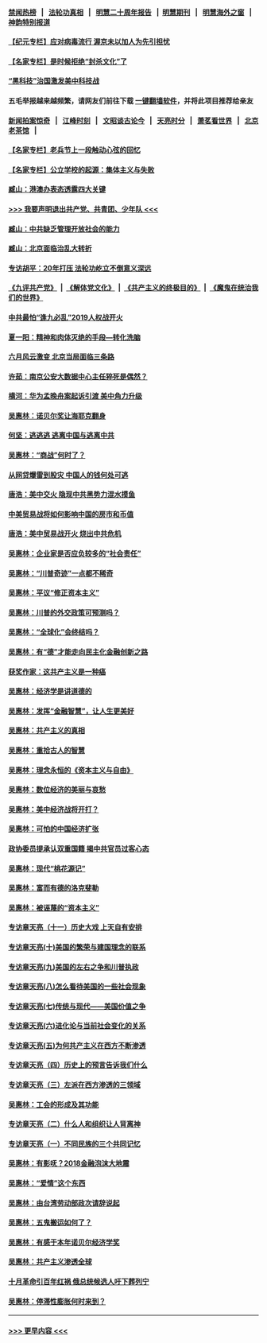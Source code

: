 #### [禁闻热榜](热点新闻.md?=0)  &nbsp;&nbsp;|&nbsp;&nbsp; [法轮功真相](https://github.com/gfw-breaker/truth/blob/master/README.md?=0) &nbsp;&nbsp;|&nbsp;&nbsp; [明慧二十周年报告](https://github.com/gfw-breaker/mh-reports/blob/master/README.md?=0) &nbsp;&nbsp;|&nbsp;&nbsp;[明慧期刊](https://github.com/gfw-breaker/mh-qikan) &nbsp;&nbsp;|&nbsp;&nbsp; [明慧海外之窗](https://github.com/gfw-breaker/mh-news/blob/master/README.md?=0) &nbsp;&nbsp;|&nbsp;&nbsp; [神韵特别报道](https://github.com/gfw-breaker/mh-news/blob/master/shenyun.md?=0)
#### [【纪元专栏】应对病毒流行 渥京未以加人为先引担忧](../pages/nsc423/n11875714.md?t=02280331) 
#### [【名家专栏】是时候拒绝“封杀文化”了](../pages/nsc423/n11814093.md?t=02280331) 
#### [“黑科技”治国激发美中科技战](../pages/nsc423/n11638056.md?t=02280331) 
#### 五毛举报越来越频繁，请网友们前往下载 [一键翻墙软件](https://github.com/gfw-breaker/ssr-accounts)，并将此项目推荐给亲友
#### [新闻拍案惊奇](https://github.com/gfw-breaker/banned-news/blob/master/pages/link4.md) &nbsp;&nbsp;|&nbsp;&nbsp; [江峰时刻](https://github.com/gfw-breaker/banned-news/blob/master/pages/link4.md) &nbsp;&nbsp;|&nbsp;&nbsp; [文昭谈古论今](https://github.com/gfw-breaker/banned-news/blob/master/pages/link4.md) &nbsp;&nbsp;|&nbsp;&nbsp; [天亮时分](https://github.com/gfw-breaker/banned-news/blob/master/pages/link4.md) &nbsp;&nbsp;|&nbsp;&nbsp; [萧茗看世界](https://github.com/gfw-breaker/banned-news/blob/master/pages/link4.md) &nbsp;&nbsp;|&nbsp;&nbsp; [北京老茶馆](https://github.com/gfw-breaker/banned-news/blob/master/pages/link4.md) &nbsp;&nbsp;|&nbsp;&nbsp; 
#### [【名家专栏】老兵节上一段触动心弦的回忆](../pages/nsc423/n11646016.md?t=02280331) 
#### [【名家专栏】公立学校的起源：集体主义与失败](../pages/nsc423/n11601833.md?t=02280331) 
#### [臧山：港澳办表态透露四大关键](../pages/nsc423/n11421628.md?t=02280331) 
#### [>>> 我要声明退出共产党、共青团、少年队 <<<](https://github.com/begood0513/goodnews/blob/master/quit/letter.md) 
#### [臧山：中共缺乏管理开放社会的能力](../pages/nsc423/n11407457.md?t=02280331) 
#### [臧山：北京面临治乱大转折](../pages/nsc423/n11406895.md?t=02280331) 
#### [专访胡平：20年打压 法轮功屹立不倒意义深远](../pages/nsc423/n11398800.md?t=02280331) 
#### [《九评共产党》](https://github.com/begood0513/9ping.md/blob/master/README.md) &nbsp;|&nbsp; [《解体党文化》](../../../../jtdwh.md/blob/master/README.md)  &nbsp;|&nbsp; [《共产主义的终极目的》](../../../../gczydzjmd.md/blob/master/README.md) &nbsp;|&nbsp; [《魔鬼在统治我们的世界》](../../../../mgztzwmdsj.md/blob/master/README.md) 
#### [中共最怕“逢九必乱”2019人权战开火](../pages/nsc423/n11385248.md?t=02280331) 
#### [夏一阳：精神和肉体灭绝的手段—转化洗脑](../pages/nsc423/n11368250.md?t=02280331) 
#### [六月风云激变 北京当局面临三条路](../pages/nsc423/n11313668.md?t=02280331) 
#### [许茹：南京公安大数据中心主任猝死是偶然？](../pages/nsc423/n11064744.md?t=02280331) 
#### [横河：华为孟晚舟案起诉引渡 美中角力升级](../pages/nsc423/n11027230.md?t=02280331) 
#### [吴惠林：诺贝尔奖让海耶克翻身](../pages/nsc423/n10890049.md?t=02280331) 
#### [何坚：逃逃逃 逃离中国与逃离中共](../pages/nsc423/n10592891.md?t=02280331) 
#### [吴惠林：“商战”何时了？](../pages/nsc423/n10573558.md?t=02280331) 
#### [从网贷爆雷到股灾 中国人的钱何处可逃](../pages/nsc423/n10572800.md?t=02280331) 
#### [唐浩：美中交火 隐现中共黑势力混水摸鱼](../pages/nsc423/n10544040.md?t=02280331) 
#### [中美贸易战将如何影响中国的房市和币值](../pages/nsc423/n10543697.md?t=02280331) 
#### [唐浩：美中贸易战开火 烧出中共危机](../pages/nsc423/n10540126.md?t=02280331) 
#### [吴惠林：企业家是否应负较多的“社会责任”](../pages/nsc423/n10535022.md?t=02280331) 
#### [吴惠林：“川普奇迹”一点都不稀奇](../pages/nsc423/n10512808.md?t=02280331) 
#### [吴惠林：平议“修正资本主义”](../pages/nsc423/n10495724.md?t=02280331) 
#### [吴惠林：川普的外交政策可预测吗？](../pages/nsc423/n10462387.md?t=02280331) 
#### [吴惠林：“全球化”会终结吗？](../pages/nsc423/n10452838.md?t=02280331) 
#### [吴惠林：有“德”才能走向民主化金融创新之路](../pages/nsc423/n10432292.md?t=02280331) 
#### [获奖作家：这共产主义是一种癌](../pages/nsc423/n10431541.md?t=02280331) 
#### [吴惠林：经济学是讲道德的](../pages/nsc423/n10398014.md?t=02280331) 
#### [吴惠林：发挥“金融智慧”，让人生更美好](../pages/nsc423/n10375019.md?t=02280331) 
#### [吴惠林：共产主义的真相](../pages/nsc423/n10351394.md?t=02280331) 
#### [吴惠林：重拾古人的智慧](../pages/nsc423/n10337691.md?t=02280331) 
#### [吴惠林：理念永恒的《资本主义与自由》](../pages/nsc423/n10316274.md?t=02280331) 
#### [吴惠林：数位经济的美丽与哀愁](../pages/nsc423/n10292946.md?t=02280331) 
#### [吴惠林：美中经济战将开打？](../pages/nsc423/n10258825.md?t=02280331) 
#### [吴惠林：可怕的中国经济扩张](../pages/nsc423/n10219147.md?t=02280331) 
#### [政协委员提承认双重国籍 揭中共官员过客心态](../pages/nsc423/n10208809.md?t=02280331) 
#### [吴惠林：现代“桃花源记”](../pages/nsc423/n10185234.md?t=02280331) 
#### [吴惠林：富而有德的洛克斐勒](../pages/nsc423/n10142264.md?t=02280331) 
#### [吴惠林：被诬蔑的“资本主义”](../pages/nsc423/n10124816.md?t=02280331) 
#### [专访章天亮（十一）历史大戏 上天自有安排](../pages/nsc423/n10094905.md?t=02280331) 
#### [专访章天亮(十)美国的繁荣与建国理念的联系](../pages/nsc423/n10094899.md?t=02280331) 
#### [专访章天亮(九)美国的左右之争和川普执政](../pages/nsc423/n10094889.md?t=02280331) 
#### [专访章天亮(八)怎么看待美国的一些社会现象](../pages/nsc423/n10094857.md?t=02280331) 
#### [专访章天亮(七)传统与现代——美国价值之争](../pages/nsc423/n10093140.md?t=02280331) 
#### [专访章天亮(六)进化论与当前社会变化的关系](../pages/nsc423/n10092036.md?t=02280331) 
#### [专访章天亮(五)为何共产主义在西方不断渗透](../pages/nsc423/n10083620.md?t=02280331) 
#### [专访章天亮（四）历史上的预言告诉我们什么](../pages/nsc423/n10083606.md?t=02280331) 
#### [专访章天亮（三）左派在西方渗透的三领域](../pages/nsc423/n10081115.md?t=02280331) 
#### [吴惠林：工会的形成及其功能](../pages/nsc423/n10080633.md?t=02280331) 
#### [专访章天亮（二）什么人和组织让人背离神](../pages/nsc423/n10076637.md?t=02280331) 
#### [专访章天亮（一）不同民族的三个共同记忆](../pages/nsc423/n10074188.md?t=02280331) 
#### [吴惠林：有影呒？2018金融泡沫大地震](../pages/nsc423/n10040534.md?t=02280331) 
#### [吴惠林：“爱情”这个东西](../pages/nsc423/n10019423.md?t=02280331) 
#### [吴惠林：由台湾劳动部政次请辞说起](../pages/nsc423/n9979679.md?t=02280331) 
#### [吴惠林：五鬼搬运如何了？](../pages/nsc423/n9925338.md?t=02280331) 
#### [吴惠林：有感于本年诺贝尔经济学奖](../pages/nsc423/n9871883.md?t=02280331) 
#### [吴惠林：共产主义渗透全球](../pages/nsc423/n9812748.md?t=02280331) 
#### [十月革命引百年红祸 俄总统候选人吁下葬列宁](../pages/nsc423/n9810182.md?t=02280331) 
#### [吴惠林：停滞性膨胀何时来到？](../pages/nsc423/n9764136.md?t=02280331) 

----
#### [ >>> 更早内容 <<< ](../indexes/nsc423-earlier.md)
